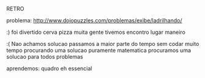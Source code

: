 RETRO

problema: 
http://www.dojopuzzles.com/problemas/exibe/ladrilhando/

:)
foi divertido
cerva
pizza
muita gente
tivemos encontro
lugar maneiro

:(
Nao achamos solucao
passamos a maior parte do tempo sem codar
muito tempo procurando uma solucao puramente matematica
procuramos uma solucao para todos problemas


aprendemos:
quadro eh essencial
